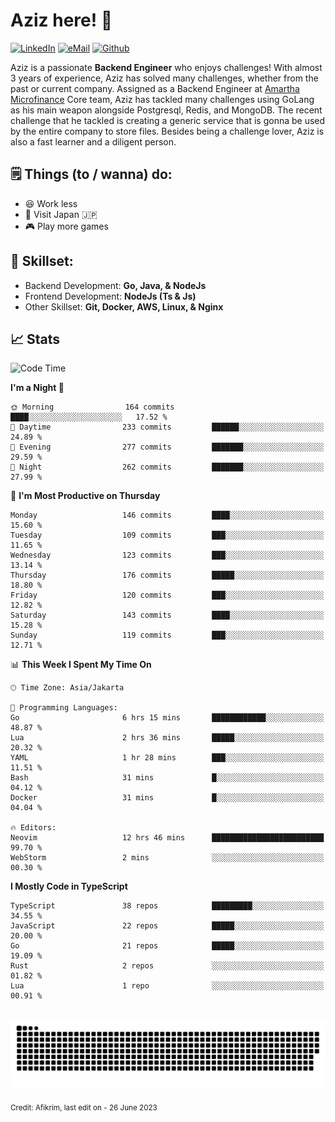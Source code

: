 # Aziz here! 👋

[![LinkedIn](https://img.shields.io/static/v1?message=afikrim&logo=linkedin&label=&color=0077B5&logoColor=white&labelColor=&style=for-the-badge)](https://www.linkedin.com/in/afikrim)
[![eMail](https://img.shields.io/static/v1?message=afikrim10@gmail.com&logo=gmail&label=&color=D14836&logoColor=white&labelColor=&style=for-the-badge)](mailto:afikrim10@gmail.com)
[![Github](https://komarev.com/ghpvc/?username=afikrim&label=Visitors&style=for-the-badge)](https://www.github.com/afikrim)

<!--Introduction-->
Aziz is a passionate **Backend Engineer** who enjoys challenges! With almost 3 years of experience, Aziz has solved many challenges, whether from the past or current company. Assigned as a Backend Engineer at [Amartha Microfinance](https://amartha.com) Core team, Aziz has tackled many challenges using GoLang as his main weapon alongside Postgresql, Redis, and MongoDB. The recent challenge that he tackled is creating a generic service that is gonna be used by the entire company to store files. Besides being a challenge lover, Aziz is also a fast learner and a diligent person.

<!--Things TODO-->
## 🗒️ Things (to / wanna) do:

- 😆 Work less
- 🚀 Visit Japan 🇯🇵
- 🎮 Play more games

<!--Skillset-->
## 🏅 Skillset:

- Backend Development: **Go, Java, & NodeJs**
- Frontend Development: **NodeJs (Ts & Js)**
- Other Skillset: **Git, Docker, AWS, Linux, & Nginx**

## 📈 Stats  

<!--START_SECTION:waka-->
![Code Time](http://img.shields.io/badge/Code%20Time-1%2C247%20hrs%2046%20mins-blue)

**I'm a Night 🦉** 

```text
🌞 Morning                164 commits         ████░░░░░░░░░░░░░░░░░░░░░   17.52 % 
🌆 Daytime                233 commits         ██████░░░░░░░░░░░░░░░░░░░   24.89 % 
🌃 Evening                277 commits         ███████░░░░░░░░░░░░░░░░░░   29.59 % 
🌙 Night                  262 commits         ███████░░░░░░░░░░░░░░░░░░   27.99 % 
```
📅 **I'm Most Productive on Thursday** 

```text
Monday                   146 commits         ████░░░░░░░░░░░░░░░░░░░░░   15.60 % 
Tuesday                  109 commits         ███░░░░░░░░░░░░░░░░░░░░░░   11.65 % 
Wednesday                123 commits         ███░░░░░░░░░░░░░░░░░░░░░░   13.14 % 
Thursday                 176 commits         █████░░░░░░░░░░░░░░░░░░░░   18.80 % 
Friday                   120 commits         ███░░░░░░░░░░░░░░░░░░░░░░   12.82 % 
Saturday                 143 commits         ████░░░░░░░░░░░░░░░░░░░░░   15.28 % 
Sunday                   119 commits         ███░░░░░░░░░░░░░░░░░░░░░░   12.71 % 
```


📊 **This Week I Spent My Time On** 

```text
🕑︎ Time Zone: Asia/Jakarta

💬 Programming Languages: 
Go                       6 hrs 15 mins       ████████████░░░░░░░░░░░░░   48.87 % 
Lua                      2 hrs 36 mins       █████░░░░░░░░░░░░░░░░░░░░   20.32 % 
YAML                     1 hr 28 mins        ███░░░░░░░░░░░░░░░░░░░░░░   11.51 % 
Bash                     31 mins             █░░░░░░░░░░░░░░░░░░░░░░░░   04.12 % 
Docker                   31 mins             █░░░░░░░░░░░░░░░░░░░░░░░░   04.04 % 

🔥 Editors: 
Neovim                   12 hrs 46 mins      █████████████████████████   99.70 % 
WebStorm                 2 mins              ░░░░░░░░░░░░░░░░░░░░░░░░░   00.30 % 
```

**I Mostly Code in TypeScript** 

```text
TypeScript               38 repos            █████████░░░░░░░░░░░░░░░░   34.55 % 
JavaScript               22 repos            █████░░░░░░░░░░░░░░░░░░░░   20.00 % 
Go                       21 repos            █████░░░░░░░░░░░░░░░░░░░░   19.09 % 
Rust                     2 repos             ░░░░░░░░░░░░░░░░░░░░░░░░░   01.82 % 
Lua                      1 repo              ░░░░░░░░░░░░░░░░░░░░░░░░░   00.91 % 
```




<!--END_SECTION:waka-->


<br clear="both">

<div align="center">
  <img src="https://raw.githubusercontent.com/afikrim/afikrim/output/snake.svg" alt="Snake animation" />
</div>


<sub>Credit: Afikrim, last edit on - 26 June 2023</sub>
